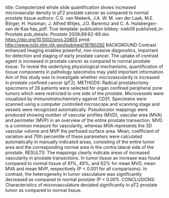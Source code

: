 title: Computerized whole slide quantification shows increased microvascular density in pT2 prostate cancer as compared to normal prostate tissue
authors: C.G. van Niekerk, J.A. W. M. van der Laak, M.E. Börger, H. Huisman, J. Alfred Witjes, J.O. Barentsz and C. A. Hulsbergen-van de Kaa
has_pdf: True
template: publication
bibkey: niek09
published_in: Prostate
pub_details: <i>Prostate</i> 2009;69:62-69
doi: https://doi.org/10.1002/pros.20855
pmid: http://www.ncbi.nlm.nih.gov/pubmed/18780292
BACKGROUND Contrast enhanced imaging enables powerful, non-invasive diagnostics, important for detection and staging of early prostate cancer. The uptake of contrast agent is increased in prostate cancer as compared to normal prostate tissue. To reveal the underlying physiological mechanisms, quantification of tissue components in pathology specimens may yield important information. Aim of this study was to investigate whether microvascularity is increased in prostate confined cancer (pT2). METHODS: Radical prostatectomy specimens of 26 patients were selected for organ confined peripheral zone tumors which were restricted to one side of the prostate. Microvessels were visualized by immunohistochemistry against CD31. Specimens were scanned using a computer controlled microscope and scanning stage and vessels were recognized automatically. Pseudocolor mappings were produced showing number of vascular profiles (MVD), vascular area (MVA) and perimeter (MVP) in an overview of the entire prostate transection. MVD is a common measure for vascularity, whereas MVA represents the 3D vascular volume and MVP the perfused surface area. Mean, coefficient of variation and 75th percentile of these parameters were calculated automatically in manually indicated areas, consisting of the entire tumor area and the corresponding normal area in the contra lateral side of the prostate. RESULTS: The mappings clearly indicate areas of increased vascularity in prostate transections. In tumor tissue an increase was found compared to normal tissue of 81\%, 49\%, and 62\% for mean MVD, mean MVA and mean MVP, respectively (P < 0.001 for all comparisons). In contrast, the heterogeneity in tumor vasculature was significantly decreased as compared to normal prostate (P < 0.001). CONCLUSIONS: Characteristics of microvasculature deviated significantly in pT2 prostate tumor as compared to normal tissue.

